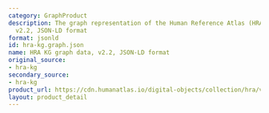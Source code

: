 ```yaml
---
category: GraphProduct
description: The graph representation of the Human Reference Atlas (HRA) dataset,
  v2.2, JSON-LD format
format: jsonld
id: hra-kg.graph.json
name: HRA KG graph data, v2.2, JSON-LD format
original_source:
- hra-kg
secondary_source:
- hra-kg
product_url: https://cdn.humanatlas.io/digital-objects/collection/hra/v2.2/graph.json
layout: product_detail
---
```

